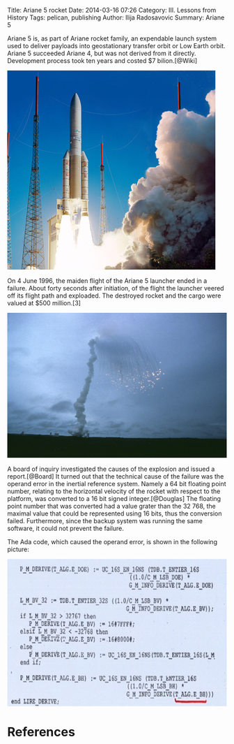 Title: Ariane 5 rocket
Date: 2014-03-16 07:26
Category: III. Lessons from History
Tags: pelican, publishing
Author: Ilija Radosavovic
Summary: Ariane 5

Ariane 5 is, as part of Ariane rocket family, an expendable launch system used
to deliver payloads into geostationary transfer orbit or Low Earth orbit.
Ariane 5 succeeded Ariane 4, but was not derived from it directly.
Development process took ten years and costed $7 bilion.[@Wiki]


![ariane5_launch](images/ariane5_launch.jpg)


On 4 June 1996, the maiden flight of the Ariane 5 launcher ended in a failure.
About forty seconds after initiation, of the flight the launcher veered off
its flight path and exploaded. The destroyed rocket and the cargo were valued
at $500 million.[3]


![ariane5_explode](images/ariane5_explode.jpg)


A board of inquiry investigated the causes of the explosion and issued a report.[@Board]
It turned out that the technical cause of the failure was the operand error in the inertial
reference system. Namely a 64 bit floating point number, relating to the horizontal
velocity of the rocket with respect to the platform, was converted to a 16 bit signed
integer.[@Douglas] The floating point number that was converted had a value grater
than the 32 768, the maximal value that could be represented using 16 bits, thus
the conversion failed. Furthermore, since the backup system was running the same
software, it could not prevent the failure.    

The Ada code, which caused the operand error, is shown in the following picture:    
     
![ariane5_adacode](images/ariane5_adacode.png)


References
========================================
[@Wiki "Wikipedia, Ariane 5"]: http://en.wikipedia.org/wiki/Ariane_5
[@Board "Inquiry Board, Ariane 5 Flight 501 Failure"]: http://www.ima.umn.edu/~arnold/disasters/ariane5rep.html
[@Douglas "Arnold Douglas, Two Disasters caused by Computer Arithmetic Errors"]: http://www.ima.umn.edu/~arnold/455.f96/disasters.html

